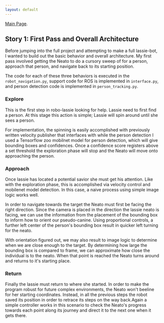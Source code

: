 ```yaml
---
layout: default
---
```

[Main Page](./index.html).
## Story 1: First Pass and Overall Architecture
Before jumping into the full project and attempting to make a full lassie-bot, I wanted to build out the basic behavior and overall architecture. My first pass involved getting the Neato to do a cursory sweep of for a person, approach that person, and navigate back to its starting position.

The code for each of these three behaviors is executed in the `robot_navigation.py`, support code for ROS is implemented in `interface.py`, and person detection code is implemented in `person_tracking.py`.

### Explore
This is the first step in robo-lassie looking for help. Lassie need to first find a person. At this stage this action is simple; Lassie will spin around until she sees a person.

For implementation, the spinning is easily accomplished with previously written velocity publisher that interfaces with  while the person detection I used a Tensorflow zoo mobilnet model for person detection, which will give bounding boxes and confidences. Once a confidence score registers above a set threshold the exploration phase will stop and the Neato will move onto approaching the person.

### Approach

Once lassie has located a potential savior she must get his attention. Like with the exploration phase, this is accomplished via velocity control and mobilenet model detection. In this case, a naive process using simple image logic works well.

In order to navigate towards the target the Neato must first be facing the right direction. Since the camera is placed in the direction the lassie neato is facing, we can use the information from the placement of the bounding box to inform how to orient our pseudo-canine. Using proportional controls, a further left center of the person's bounding box result in quicker left turning for the neato.

With orientation figured out, we may also result to image logic to determine when we are close enough to the target. By determining how large the bounding box is compared to frame, we can approximate how close the individual is to the neato. When that point is reached the Neato turns around and returns to it's starting place.

### Return

Finally the lassie must return to where she started. In order to make the program robust for future complex environments, the Neato won't beeline for her starting coordinates. Instead, in all the previous steps the robot saved its position in order to retrace its steps on the way back.Again a simple controller works in this scenario to check the Neato's progress towards each point along its journey and direct it to the next one when it gets there.
